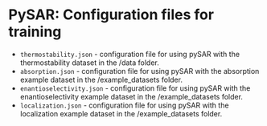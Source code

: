 # PySAR: Configuration files for training

* `thermostability.json` - configuration file for using pySAR with the thermostability dataset in the /data folder.
* `absorption.json` - configuration file for using pySAR with the absorption example dataset in the /example_datasets folder.
* `enantioselectivity.json` - configuration file for using pySAR with the enantioselectivity example dataset in the /example_datasets folder.
* `localization.json` - configuration file for using pySAR with the localization example dataset in the /example_datasets folder.